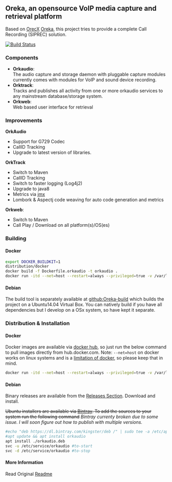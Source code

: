 ## Oreka, an opensource VoIP media capture and retrieval platform

Based on [OrecX](http://www.orecx.com/open-source/) [Oreka](https://github.com/OrecX/Oreka), this project tries to provide a complete Call Recording (SIPREC) solution.  

[![Build Status](https://travis-ci.com/voiceip/oreka.svg?branch=master)](https://travis-ci.com/voiceip/oreka)


### Components
- **Orkaudio**:  
    The audio capture and storage daemon with pluggable capture modules currently comes with modules for VoIP and sound device recording.
- **Orktrack**:  
    Tracks and publishes all activity from one or more orkaudio services to any mainstream database/storage system.
- **Orkweb**:   
    Web based user interface for retrieval
    
### Improvements

**OrkAudio** 

- Support for G729 Codec  
- CallID Tracking   
- Upgrade to latest version of libraries.

**OrkTrack**

- Switch to Maven
- CallID Tracking   
- Switch to faster logging (Log4j2)
- Upgrade to java8
- Metrics via [jmx](https://metrics.dropwizard.io/4.1.2/)
- Lombork & Aspectj code weaving for auto code generation and metrics  

**Orkweb**:   
- Switch to Maven
- Call Play / Download on all platform(s)/OS(es)


### Building

#### Docker

```bash
export DOCKER_BUILDKIT=1
distribution/docker
docker build -f Dockerfile.orkaudio -t orkaudio .
docker run -itd --net=host --restart=always --privileged=true -v /var/log/orkaudio:/var/log/orkaudio --name orkaudio orkaudio
```

#### Debian

The build tool is separately available at [github:Oreka-build](https://github.com/voiceip/oreka-build) which builds the project on a Ubuntu14.04 Virtual Box. 
You can natively build if you have all dependencies but I develop on a OSx system, so have kept it separate.

### Distribution & Installation

#### Docker

Docker images are available via [docker hub](https://hub.docker.com/r/voiceip/orkaudio/tags), so just run the below command to pull images directly from hub.docker.com. Note: `--net=host` on docker works on linux systems and is a [limitation of docker](https://docs.docker.com/network/host/), so please keep that in mind.

```bash
docker run -itd --net=host --restart=always --privileged=true -v /var/log/orkaudio:/var/log/orkaudio voiceip/orkaudio:latest
```

#### Debian

Binary releases are available from the [Releases Section](https://github.com/voiceip/oreka/releases). Download and install.

~~Ubuntu installers are available via [Bintray](https://bintray.com/kingster/deb/oreka). To add the sources to your system run the following command~~  _Bintray currenty broken due to some issue. I will soon figure out how to publish with multiple versions._


```bash
#echo "deb https://dl.bintray.com/kingster/deb /" | sudo tee -a /etc/apt/sources.list.d/oreka.list
#apt update && apt install orkaudio
apt install ./orkaudio.deb
svc -u /etc/service/orkaudio #to-start
svc -d /etc/service/orkaudio #to-stop
```



#### More Information
Read Original [Readme](README.txt)
